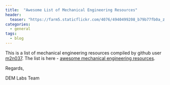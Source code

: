 ```yaml
---
title:  "Awesome List of Mechanical Engineering Resources"
header:
  teaser: "https://farm5.staticflickr.com/4076/4940499208_b79b77fb0a_z.jpg"
categories:
  - general
tags:
  - blog
---
```


This is a list of mechanical engineering resources compiled by github user [m2n037](https://github.com/m2n037/). The list is here - [awesome mechanical engineering resources](https://github.com/m2n037/awesome-mecheng).

Regards,

DEM Labs Team
